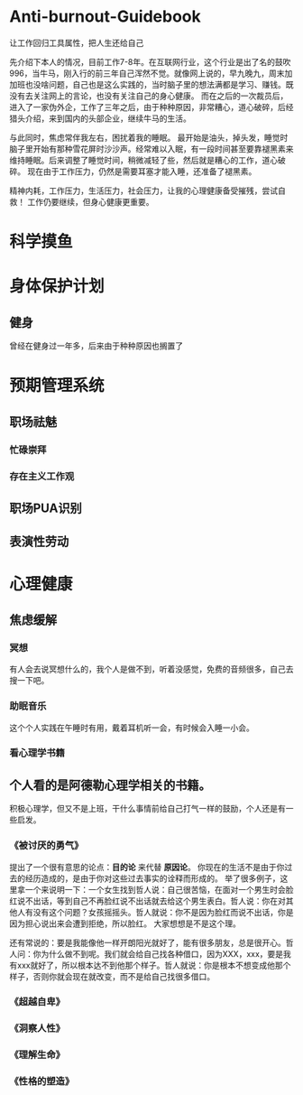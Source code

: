 # Anti-burnout-Guidebook
让工作回归工具属性，把人生还给自己

先介绍下本人的情况，目前工作7-8年。在互联网行业，这个行业是出了名的鼓吹996，当牛马，刚入行的前三年自己浑然不觉。就像网上说的，早九晚九，周末加加班也没啥问题，自己也是这么实践的，当时脑子里的想法满都是学习、赚钱。既没有去关注网上的言论，也没有关注自己的身心健康。
而在之后的一次裁员后，进入了一家伪外企，工作了三年之后，由于种种原因，非常糟心，道心破碎，后经猎头介绍，来到国内的头部企业，继续牛马的生活。

与此同时，焦虑常伴我左右，困扰着我的睡眠。
最开始是油头，掉头发，睡觉时脑子里开始有那种雪花屏时沙沙声。经常难以入眠，有一段时间甚至要靠褪黑素来维持睡眠。后来调整了睡觉时间，稍微减轻了些，然后就是糟心的工作，道心破碎。
现在由于工作压力，仍然是需要耳塞才能入睡，还准备了褪黑素。

精神内耗，工作压力，生活压力，社会压力，让我的心理健康备受摧残，尝试自救！
工作仍要继续，但身心健康更重要。

# 科学摸鱼

# 身体保护计划
## 健身
曾经在健身过一年多，后来由于种种原因也搁置了

# 预期管理系统
## 职场祛魅
### 忙碌崇拜
### 存在主义工作观
## 职场PUA识别
## 表演性劳动

# 心理健康

## 焦虑缓解
### 冥想
有人会去说冥想什么的，我个人是做不到，听着没感觉，免费的音频很多，自己去搜一下吧。
### 助眠音乐
这个个人实践在午睡时有用，戴着耳机听一会，有时候会入睡一小会。
### 看心理学书籍
个人看的是阿德勒心理学相关的书籍。
----
积极心理学，但又不是上班，干什么事情前给自己打气一样的鼓励，个人还是有一些启发。

### 《被讨厌的勇气》
提出了一个很有意思的论点：**目的论** 来代替 **原因论**。
你现在的生活不是由于你过去的经历造成的，是由于你对这些过去事实的诠释而形成的。
举了很多例子，这里拿一个来说明一下：一个女生找到哲人说：自己很苦恼，在面对一个男生时会脸红说不出话，等到自己不再脸红说不出话就去给这个男生表白。哲人说：你在对其他人有没有这个问题？女孩摇摇头。哲人就说：你不是因为脸红而说不出话，你是因为担心说出来会遭到拒绝，所以脸红。
大家想想是不是这个理。

还有常说的：要是我能像他一样开朗阳光就好了，能有很多朋友，总是很开心。哲人问：你为什么做不到呢。我们就会给自己找各种借口，因为XXX，xxx，要是我有xxx就好了，所以根本达不到他那个样子。哲人就说：你是根本不想变成他那个样子，否则你就会现在就改变，而不是给自己找很多借口。

### 《超越自卑》

### 《洞察人性》

### 《理解生命》

### 《性格的塑造》

